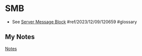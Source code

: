 # SMB
- See [Server Message Block](server-message-block.md) #ref/2023/12/09/120659 #glossary 
## My Notes
[Notes](mynotes/smb-notes.md)
